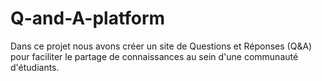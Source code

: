 # Q-and-A-platform
Dans ce projet nous avons créer un site de Questions et Réponses (Q&A) pour faciliter le partage de connaissances au sein d'une communauté d'étudiants.

